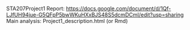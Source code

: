 STA207Project1
Report: https://docs.google.com/document/d/1Qf-LJfUH94jue-G5QFpP5bwWKuHXxBJS48S5dcmDCmI/edit?usp=sharing
Main analysis: Project1_description.html (or Rmd)
